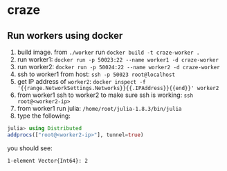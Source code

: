 # craze

## Run workers using docker

1. build image. from `./worker` run `docker build -t craze-worker .`
2. run worker1: `docker run -p 50023:22 --name worker1 -d craze-worker`
3. run worker2: `docker run -p 50024:22 --name worker2 -d craze-worker`
4. ssh to worker1 from host: `ssh -p 50023 root@localhost`
5. get IP address of `worker2`: `docker inspect -f '{{range.NetworkSettings.Networks}}{{.IPAddress}}{{end}}' worker2`
6. from worker1 ssh to worker2 to make sure ssh is working: `ssh root@<worker2-ip>`
7. from worker1 run julia: `/home/root/julia-1.8.3/bin/julia`
8. type the following:

```julia
julia> using Distributed
addprocs(["root@<worker2-ip>"], tunnel=true)
```

you should see:

`
1-element Vector{Int64}:
2
`